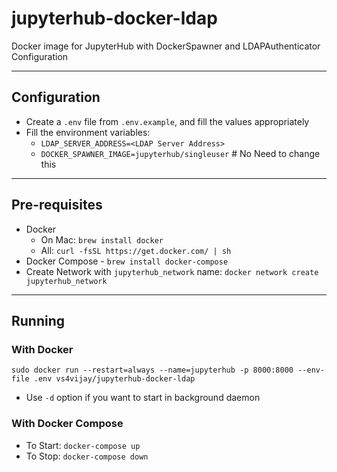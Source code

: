 # jupyterhub-docker-ldap

Docker image for JupyterHub with DockerSpawner and LDAPAuthenticator Configuration

---

## Configuration

- Create a `.env` file from `.env.example`, and fill the values appropriately
- Fill the environment variables:
  - `LDAP_SERVER_ADDRESS=<LDAP Server Address>`
  - `DOCKER_SPAWNER_IMAGE=jupyterhub/singleuser` # No Need to change this

---

## Pre-requisites

- Docker 
  - On Mac: `brew install docker`
  - All: `curl -fsSL https://get.docker.com/ | sh`
- Docker Compose - `brew install docker-compose`
- Create Network with `jupyterhub_network` name: `docker network create jupyterhub_network` 

---

## Running

### With Docker

```
sudo docker run --restart=always --name=jupyterhub -p 8000:8000 --env-file .env vs4vijay/jupyterhub-docker-ldap
```

- Use `-d` option if you want to start in background daemon

### With Docker Compose

- To Start: `docker-compose up`
- To Stop: `docker-compose down`